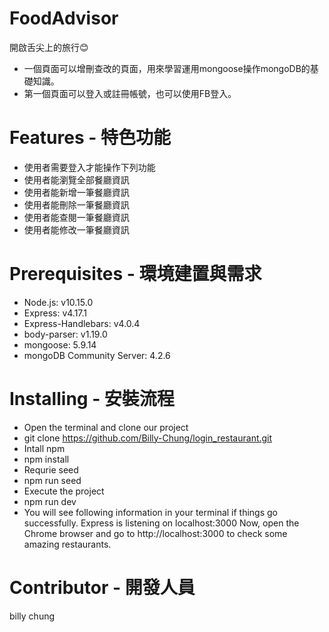 # FoodAdvisor
開啟舌尖上的旅行😊

* 一個頁面可以增刪查改的頁面，用來學習運用mongoose操作mongoDB的基礎知識。 
* 第一個頁面可以登入或註冊帳號，也可以使用FB登入。

# Features - 特色功能

* 使用者需要登入才能操作下列功能
* 使用者能瀏覽全部餐廳資訊
* 使用者能新增一筆餐廳資訊
* 使用者能刪除一筆餐廳資訊
* 使用者能查閱一筆餐廳資訊
* 使用者能修改一筆餐廳資訊

# Prerequisites - 環境建置與需求
* Node.js: v10.15.0
* Express: v4.17.1
* Express-Handlebars: v4.0.4
* body-parser: v1.19.0
* mongoose: 5.9.14
* mongoDB Community Server: 4.2.6

# Installing - 安裝流程
* Open the terminal and clone our project
* git clone  https://github.com/Billy-Chung/login_restaurant.git
* Intall npm
* npm install 
* Requrie seed
* npm run seed
* Execute the project
* npm run dev
* You will see following information in your terminal if things go successfully.
 Express is listening on localhost:3000
Now, open the Chrome browser and go to http://localhost:3000 to check some amazing restaurants.

# Contributor - 開發人員
billy chung